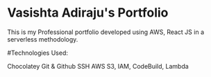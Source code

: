 # Vasishta Adiraju's Portfolio

This is my Professional portfolio developed using AWS, React JS in a serverless methodology.

#Technologies Used:

Chocolatey
Git & Github
SSH
AWS S3, IAM, CodeBuild, Lambda
